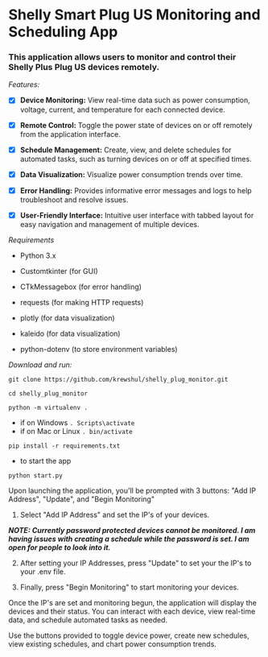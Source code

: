 # Shelly Smart Plug US Monitoring and Scheduling App

### This application allows users to monitor and control their Shelly Plus Plug US devices remotely.

*Features:*

- [x] **Device Monitoring:** View real-time data such as power consumption, voltage, current, and temperature for each connected device.

- [x] **Remote Control:** Toggle the power state of devices on or off remotely from the application interface.

- [x] **Schedule Management:** Create, view, and delete schedules for automated tasks, such as turning devices on or off at specified times.

- [x] **Data Visualization:** Visualize power consumption trends over time.

- [x] **Error Handling:** Provides informative error messages and logs to help troubleshoot and resolve issues.

- [x] **User-Friendly Interface:** Intuitive user interface with tabbed layout for easy navigation and management of multiple devices.

*Requirements*

- Python 3.x

- Customtkinter (for GUI)

- CTkMessagebox (for error handling)

- requests (for making HTTP requests)

- plotly (for data visualization)

- kaleido (for data visualization)

- python-dotenv (to store environment variables)

*Download and run:*

`git clone https://github.com/krewshul/shelly_plug_monitor.git`

`cd shelly_plug_monitor`

`python -m virtualenv .`

- if on Windows `. Scripts\activate`
- if on Mac or Linux `. bin/activate`
  
`pip install -r requirements.txt`

- to start the app

`python start.py`

Upon launching the application, you'll be prompted with 3 buttons: "Add IP Address", "Update", and "Begin Monitoring"

1. Select "Add IP Address" and set the IP's of your devices. 

***NOTE: Currently password protected devices cannot be monitored. I am having issues with creating a schedule while the password is set. I am open for people to look into it.***
   
2. After setting your IP Addresses, press "Update" to set your the IP's to your .env file.

3. Finally, press "Begin Monitoring" to start monitoring your devices.
   
Once the IP's are set and monitoring begun, the application will display the devices and their status. You can interact with each device, view real-time data, and schedule automated tasks as needed.

Use the buttons provided to toggle device power, create new schedules, view existing schedules, and chart power consumption trends.
